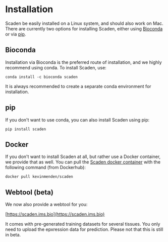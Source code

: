 # Installation
Scaden be easily installed on a Linux system, and should also work on Mac. 
There are currently two options for installing Scaden, either using [Bioconda](https://bioconda.github.io/) or via [pip](https://pypi.org/).


## Bioconda
Installation via Bioconda is the preferred route of installation, and we highly recommend using conda. To install Scaden, use:

`conda install -c bioconda scaden`

It is always recommended to create a separate conda environment for installation.


## pip
If you don't want to use conda, you can also install Scaden using pip:

`pip install scaden`


## Docker
If you don't want to install Scaden at all, but rather use a Docker container, we provide that as well.
You can pull the [Scaden docker container](https://hub.docker.com/r/kevinmenden/scaden) with the following command (from Dockerhub):

`docker pull kevinmenden/scaden`

## Webtool (beta)
We now also provide a webtool for you:

[https://scaden.ims.bio](https://scaden.ims.bio)

It comes with pre-generated training datasets for several tissues. You only need to upload the epxression data for prediction. Please not that this is still in beta.
